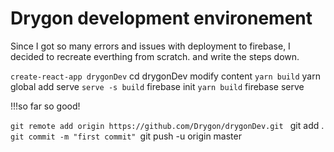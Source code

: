 # Drygon development environement

Since I got so many errors and issues with deployment to firebase, I decided to recreate everthing from scratch. and write the steps down.

` create-react-app drygonDev
` cd drygonDev
modify content
` yarn build
` yarn global add serve
` serve -s build
` firebase init
` yarn build
` firebase serve

!!!so far so good!

`git remote add origin https://github.com/Drygon/drygonDev.git
` git add .
`git commit -m "first commit"
`git push -u origin master